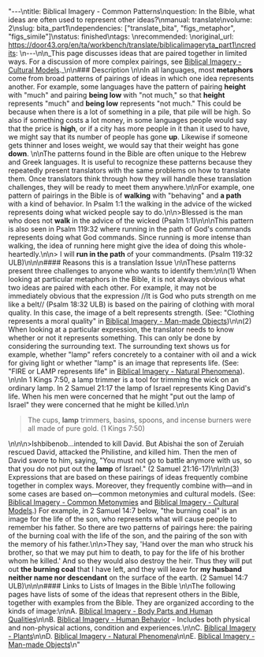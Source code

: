 "---\ntitle: Biblical Imagery - Common Patterns\nquestion: In the Bible, what ideas are often used to represent other ideas?\nmanual: translate\nvolume: 2\nslug: bita_part1\ndependencies:  [\"translate_bita\", \"figs_metaphor\", \"figs_simile\"]\nstatus:  finished\ntags: \nrecommended: \noriginal_url: https://door43.org/en/ta/workbench/translate/biblicalimageryta_part1\ncredits: \n---\n\n_This page discusses ideas that are paired together in limited ways. For a discussion of more complex pairings, see [Biblical Imagery - Cultural Models](translate_bita_part3.md)._\n\n### Description \n\nIn all languages, most **metaphors** come from broad patterns of pairings of ideas in which one idea represents another. For example, some languages have the pattern of pairing __height__ with \"much\" and pairing __being low__ with  \"not much,\" so that __height__ represents \"much\" and __being low__ represents \"not much.\" This could be because when there is a lot of something in a pile, that pile will be high. So also if something costs a lot money, in some languages people would say that the price is __high__, or if a city has more people in it than it used to have, we might say that its number of people has gone __up__. Likewise if someone gets thinner and loses weight, we would say that their weight has gone __down__. \n\nThe patterns found in the Bible are often unique to the Hebrew and Greek languages. It is useful to recognize these patterns because they repeatedly present translators with the same problems on how to translate them. Once translators think through how they will handle these translation challenges, they will be ready to meet them anywhere.\n\nFor example, one pattern of pairings in the Bible is of __walking__ with   \"behaving\" and __a path__ with a kind of behavior. In Psalm 1:1 the walking in the advice of the wicked represents doing what wicked people say to do.\n\n>Blessed is the man who does not __walk__ in the advice of the wicked (Psalm 1:1)\n\n\nThis pattern is also seen in Psalm 119:32 where running in the path of God's commands represents doing what God commands. Since running is more intense than walking, the idea of running here might give the idea of doing this whole-heartedly.\n\n> I will __run in the path__ of your commandments. (Psalm 119:32 ULB)\n\n\n#### Reasons this is a translation Issue \n\nThese patterns present three challenges to anyone who wants to identify them:\n\n(1) When looking at particular metaphors in the Bible, it is not always obvious what two ideas are paired with each other. For example, it may not be immediately obvious that the expression //It is God who puts strength on me like a belt// (Psalm 18:32 ULB) is based on the pairing of clothing with moral quality. In this case, the image of a belt represents strength. (See: \"Clothing represents a moral quality\" in [Biblical Imagery - Man-made Objects](translate_bita_manmade.md))\n\n(2) When looking at a particular expression, the translator needs to know whether or not it represents something. This can only be done by considering the surrounding text. The surrounding text shows us for example, whether \"lamp\" refers concretely to a container with oil and a wick for giving light or whether \"lamp\" is an image  that represents life. (See: \"FIRE or LAMP represents life\" in [Biblical Imagery - Natural Phenomena](translate_bita_phenom.md)). \n\nIn 1 Kings 7:50, a lamp trimmer is a tool for trimming the wick on an ordinary lamp. In 2 Samuel 21:17 the lamp of Israel represents King David's life. When his men were concerned that he might \"put out the lamp of Israel\" they were concerned that he might be killed.\n\n<blockquote>The cups, __lamp__ trimmers, basins, spoons, and incense burners were all made of pure gold.  (1 Kings 7:50)</blockquote>\n\n\n>Ishbibenob...intended to kill David. But Abishai the son of Zeruiah rescued David, attacked the Philistine, and killed him. Then the men of David swore to him, saying, \"You must not go to battle anymore with us, so that you do not put out the __lamp__ of Israel.\" (2 Samuel 21:16-17)\n\n\n(3) Expressions that are based on these pairings of ideas frequently combine together in complex ways. Moreover, they frequently combine with—and in some cases are based on—common metonymies and cultural models.  (See: [Biblical Imagery - Common Metonymies](translate_bita_part2.md) and [Biblical Imagery - Cultural Models](translate_bita_part3.md).) For example, in 2 Samuel 14:7 below, \"the burning coal\" is an image for the life of the son, who represents what will cause people to remember his father. So there are two patterns of pairings here: the pairing of the burning coal with the life of the son, and the pairing of the son with the memory of his father.\n\n>They say, 'Hand over the man who struck his brother, so that we may put him to death, to pay for the life of his brother whom he killed.' And so they would also destroy the heir. Thus they will put out __the burning coal__ that I have left, and they will leave for __my husband neither name nor descendant__ on the surface of the earth. (2 Samuel 14:7 ULB)\n\n\n#### Links to Lists of Images in the Bible \n\nThe following pages have lists of some of the ideas that represent others in the Bible, together with examples from the Bible. They are organized according to the kinds of image:\n\nA. [Biblical Imagery - Body Parts and Human Qualities](translate_bita_humanqualities.md)\n\nB. [Biblical Imagery - Human Behavior](translate_bita_humanbehavior.md) - Includes both physical and non-physical actions, condition and experiences.\n\nC. [Biblical Imagery - Plants](translate_bita_plants.md)\n\nD. [Biblical Imagery - Natural Phenomena](translate_bita_phenom.md)\n\nE. [Biblical Imagery - Man-made Objects](translate_bita_manmade.md)\n"
